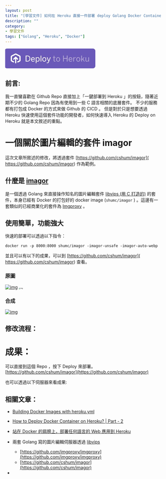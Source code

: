 ```yaml
---
layout: post
title: "[學習文件] 如何在 Heroku 直接一件部署 deploy Golang Docker Container"
description: ""
category: 
- 學習文件
tags: ["Golang", "Heroku", "Docker"]
---
```


![image-20220819112137025](../images/2021/image-20220819112137025.png)

## 前言:

我一直蠻喜歡在 Github Repo 直接加上「一鍵部署到 Heroku 」的按鈕，隨著近期不少的 Golang Repo 因為有使用到一些 C 語言相關的底層套件。 不少的服務都有打包成 Docker 的方式來做 Github 的 CICD 。 但是對於只是想要透過 Heroku 快速使用這個套件功能的開發者，如何快速導入 Heroku 的 Deploy on Heroku 就是本文敘述的重點。

# 一個關於圖片編輯的套件 imagor

這次文章所敘述的修改，將透過套件 [https://github.com/cshum/imagor]( https://github.com/cshum/imagor) 作為範例。

## 什麼是 [imagor](https://github.com/cshum/imagor) 

是一個透過 Golang 來直接操作知名的圖片編輯套件 [libvips (用 C 打造的)](https://www.libvips.org/) 的套件，本身已經有 Docker 的打包好的 docker image (`shumc/imagor` ) 。這邊有一套類似的已經商業化的套件為 [Imgproxy](https://github.com/imgproxy/imgproxy) 。

## 使用簡單，功能強大

快速的部署可以透過以下指令：

```
docker run -p 8000:8000 shumc/imagor -imagor-unsafe -imagor-auto-webp
```

並且可以有以下的成果，可以到  [https://github.com/cshum/imagor]( https://github.com/cshum/imagor)  查看。

### 原圖

[![img](https://raw.githubusercontent.com/cshum/imagor/master/testdata/dancing-banana.gif)](https://raw.githubusercontent.com/cshum/imagor/master/testdata/dancing-banana.gif) [<img src="https://raw.githubusercontent.com/cshum/imagor/master/testdata/gopher-front.png" alt="img" style="zoom:33%;" />](https://raw.githubusercontent.com/cshum/imagor/master/testdata/gopher-front.png)

### 合成

[![img](https://raw.githubusercontent.com/cshum/imagor/master/testdata/demo5.gif)](https://raw.githubusercontent.com/cshum/imagor/master/testdata/demo5.gif)

## 修改流程：





# 成果：

可以直接到這個 Repo ，按下 Deploy 來部署。 [https://github.com/cshum/imagor](https://github.com/cshum/imagor)

也可以透過以下伺服器來看成果:



## 相關文章：

- [Building Docker Images with heroku.yml](https://devcenter.heroku.com/articles/build-docker-images-heroku-yml)

- [How to Deploy Docker Container on Heroku? | Part - 2](https://medium.com/featurepreneur/how-to-deploy-docker-container-on-heroku-part-2-eaaaf1027f0b)

- [站在 Docker 的肩膀上，部署任何語言的 Web 應用到 Heroku](https://medium.com/starbugs/deploy-any-web-application-to-heroku-with-docker-b64b9b0eb93)

- 兩套 Golang 寫的圖片編輯伺服器透過 [libvips](https://www.libvips.org/) 
  - [https://github.com/imgproxy/imgproxy](https://github.com/imgproxy/imgproxy)
  - [https://github.com/cshum/imagor](https://github.com/cshum/imagor)

- 
